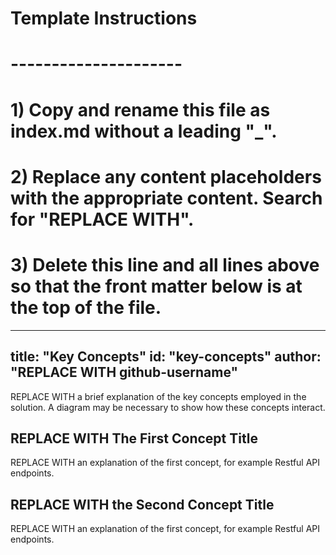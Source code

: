 # Template Instructions
# ---------------------
# 1) Copy and rename this file as index.md without a leading "_".
# 2) Replace any content placeholders with the appropriate content. Search for "REPLACE WITH".
# 3) Delete this line and all lines above so that the front matter below is at the top of the file. 
---
title: "Key Concepts"
id: "key-concepts" 
author: "REPLACE WITH github-username"
---

REPLACE WITH a brief explanation of the key concepts employed in the solution. A diagram may be necessary to show how these concepts interact. 

## REPLACE WITH The First Concept Title

REPLACE WITH an explanation of the first concept, for example Restful API endpoints.

## REPLACE WITH the Second Concept Title

REPLACE WITH an explanation of the first concept, for example Restful API endpoints.